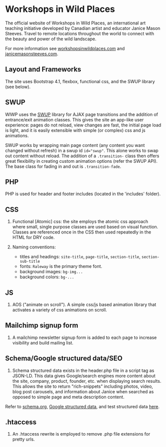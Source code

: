 # **Workshops in Wild Places**

The official website of Workshops in Wild Places, an international art teaching initiative developed by Canadian artist and educator Janice Mason Steeves. Travel to remote locations throughout the world to connect with the beauty and power of the wild landscape.

For more information see [workshopsinwildplaces.com](https://workshopsinwildplaces.com) and [janicemasonsteeves.com](https://janicemasonsteeves.com).

## **Layout and Frameworks**

The site uses Bootstrap 4.1, flexbox, functional css, and the SWUP library (see below).

## **SWUP**

WIWP uses the [SWUP](https://github.com/gmrchk/swup) library for AJAX page transitions and the addition of entrance/exit animation classes. This gives the site an app-like user experience: pages do not reload, view changes are fast, the initial page load is light, and it is easily extensible with simple (or complex) css and js animations.

SWUP works by wrapping main page content (any content you want changed without refresh) in a swup id `id="swup"`. This alone works to swap out content without reload. The addition of a `.transition-` class then offers great flexibility in creating custom animation options (refer the SWUP API). The base class for fading in and out is `.transition-fade`.

## **PHP**

PHP is used for header and footer includes (located in the 'includes' folder).

## **CSS**

1. Functional [Atomic] css: the site employs the atomic css approach where small, single purpose classes are used based on visual function. Classes are referenced once in the CSS then used repeatedly in the HTML for DRY code.

4. Naming conventions: 

    - titles and headings: `site-title`, `page-title`, `section-title`, `section-sub-title`
    - fonts: `Raleway` is the primary theme font.
    - background images: `bg-img...`
    - background colors: `bg-...`

## **JS**

1. AOS ("animate on scroll"). A simple css/js based animation library that activates a variety of css animations on scroll.

## **Mailchimp signup form**

1. A mailchimp newsletter signup form is added to each page to increase visibility and build mailing list.

## **Schema/Google structured data/SEO**
    
1. Schema structured data exists in the header.php file in a script tag as JSON-LD. This data gives Google/search engines more content about the site, company, product, founder, etc. when displaying search results. This allows the site to return "rich-snippets" including photos, video, blog post carousels, and information about Janice when searched as opposed to simple page and meta description content. 

Refer to [schema.org](https://schema.org/docs/gs.html), [Google structured data]( https://codelabs.developers.google.com/codelabs/structured-data/index.html#0), and test structured data [here](https://search.google.com/structured-data/testing-tool/u/0/).

## **.htaccess**

1. An .htaccess rewrite is employed to remove .php file extensions for pretty urls.